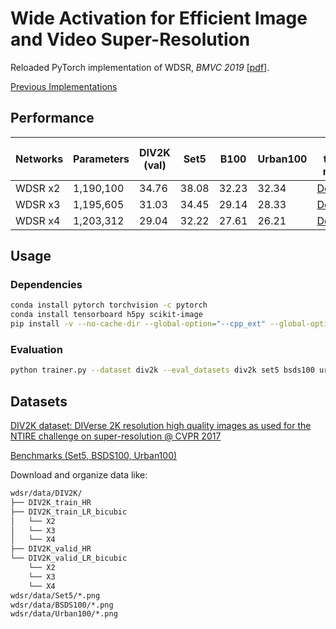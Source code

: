 # Wide Activation for Efficient Image and Video Super-Resolution
Reloaded PyTorch implementation of WDSR, *BMVC 2019* [[pdf]](https://bmvc2019.org/wp-content/uploads/papers/0288-paper.pdf).

[Previous Implementations](https://github.com/JiahuiYu/wdsr_ntire2018)

## Performance
| Networks | Parameters | DIV2K (val) | Set5 | B100 | Urban100 | Pre-trained models | Training command |
| - | - | - | - | - | - | - | - |
| WDSR x2 | 1,190,100 | 34.76 | 38.08 | 32.23 | 32.34 | [Download](https://github.com/ychfan/wdsr/files/4176974/wdsr_x2.zip) |<details><summary>details</summary>```python trainer.py --dataset div2k --eval_datasets div2k set5 bsds100 urban100 --model wdsr --scale 2 --job_dir ./wdsr_x2```</details> |
| WDSR x3 | 1,195,605 | 31.03 | 34.45 | 29.14 | 28.33 | [Download](https://github.com/ychfan/wdsr/files/4176981/wdsr_x3.zip) |<details><summary>details</summary>```python trainer.py --dataset div2k --eval_datasets div2k set5 bsds100 urban100 --model wdsr --scale 3 --job_dir ./wdsr_x3```</details> |
| WDSR x4 | 1,203,312 | 29.04 | 32.22 | 27.61 | 26.21 | [Download](https://github.com/ychfan/wdsr/files/4176985/wdsr_x4.zip) |<details><summary>details</summary>```python trainer.py --dataset div2k --eval_datasets div2k set5 bsds100 urban100 --model wdsr --scale 4 --job_dir ./wdsr_x4```</details> |

## Usage

### Dependencies
```bash
conda install pytorch torchvision -c pytorch
conda install tensorboard h5py scikit-image
pip install -v --no-cache-dir --global-option="--cpp_ext" --global-option="--cuda_ext" git+https://github.com/NVIDIA/apex.git
```

### Evaluation

```bash
python trainer.py --dataset div2k --eval_datasets div2k set5 bsds100 urban100 --model wdsr --scale 2 --job_dir ./wdsr_x2 --eval_only
```

## Datasets
[DIV2K dataset: DIVerse 2K resolution high quality images as used for the NTIRE challenge on super-resolution @ CVPR 2017](https://data.vision.ee.ethz.ch/cvl/DIV2K/)

[Benchmarks (Set5, BSDS100, Urban100)](http://vllab.ucmerced.edu/wlai24/LapSRN/results/SR_testing_datasets.zip)

Download and organize data like: 
```bash
wdsr/data/DIV2K/
├── DIV2K_train_HR
├── DIV2K_train_LR_bicubic
│   └── X2
│   └── X3
│   └── X4
├── DIV2K_valid_HR
└── DIV2K_valid_LR_bicubic
    └── X2
    └── X3
    └── X4
wdsr/data/Set5/*.png
wdsr/data/BSDS100/*.png
wdsr/data/Urban100/*.png
```
